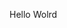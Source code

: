 Hello Wolrd







































































































































































































































































































































































































































































































































































































































































































































































































































































































































































































































































































































































































































































































































































































































































































































































































































































































































































































































































































































































































































































































































































































































































































































































































































































































































































































































































































































































































































































































































































































































































































































































































































































































































































































































































































































































































































































































































































































































































































































































































































































































































































































































































































































































































































































































































































































































































































